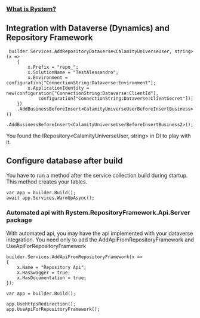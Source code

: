 ﻿### [What is Rystem?](https://github.com/KeyserDSoze/RystemV3)

## Integration with Dataverse (Dynamics) and Repository Framework

     builder.Services.AddRepositoryDataverse<CalamityUniverseUser, string>(x =>
        {
            x.Prefix = "repo_";
            x.SolutionName = "TestAlessandro";
            x.Environment = configuration["ConnectionString:Dataverse:Environment"];
            x.ApplicationIdentity = new(configuration["ConnectionString:Dataverse:ClientId"],
                configuration["ConnectionString:Dataverse:ClientSecret"]);
        })
        .AddBusinessBeforeInsert<CalamityUniverseUserBeforeInsertBusiness>()
        .AddBusinessBeforeInsert<CalamityUniverseUserBeforeInsertBusiness2>();

You found the IRepository<CalamityUniverseUser, string> in DI to play with it.

## Configure database after build
You have to run a method after the service collection build during startup. This method creates your tables.

    var app = builder.Build();
    await app.Services.WarmUpAsync();

### Automated api with Rystem.RepositoryFramework.Api.Server package
With automated api, you may have the api implemented with your dataverse integration.
You need only to add the AddApiFromRepositoryFramework and UseApiForRepositoryFramework

    builder.Services.AddApiFromRepositoryFramework(x =>
    {
        x.Name = "Repository Api";
        x.HasSwagger = true;
        x.HasDocumentation = true;
    });

    var app = builder.Build();

    app.UseHttpsRedirection();
    app.UseApiForRepositoryFramework();
